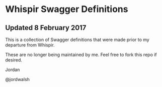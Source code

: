 # Whispir Swagger Definitions

## Updated 8 February 2017

This is a collection of Swagger definitions that were made prior to my departure from Whispir.

These are no longer being maintained by me.  Feel free to fork this repo if desired.

Jordan

@jordwalsh